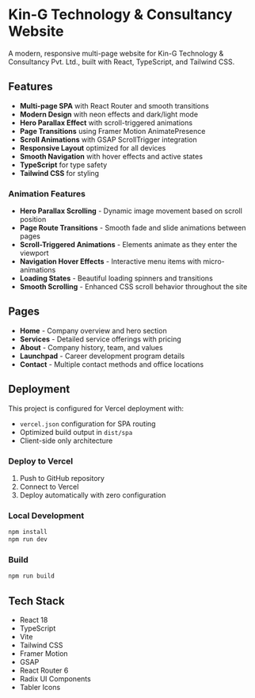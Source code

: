 # Kin-G Technology & Consultancy Website

A modern, responsive multi-page website for Kin-G Technology & Consultancy Pvt. Ltd., built with React, TypeScript, and Tailwind CSS.

## Features

- **Multi-page SPA** with React Router and smooth transitions
- **Modern Design** with neon effects and dark/light mode
- **Hero Parallax Effect** with scroll-triggered animations
- **Page Transitions** using Framer Motion AnimatePresence
- **Scroll Animations** with GSAP ScrollTrigger integration
- **Responsive Layout** optimized for all devices
- **Smooth Navigation** with hover effects and active states
- **TypeScript** for type safety
- **Tailwind CSS** for styling

### Animation Features

- **Hero Parallax Scrolling** - Dynamic image movement based on scroll position
- **Page Route Transitions** - Smooth fade and slide animations between pages
- **Scroll-Triggered Animations** - Elements animate as they enter the viewport
- **Navigation Hover Effects** - Interactive menu items with micro-animations
- **Loading States** - Beautiful loading spinners and transitions
- **Smooth Scrolling** - Enhanced CSS scroll behavior throughout the site

## Pages

- **Home** - Company overview and hero section
- **Services** - Detailed service offerings with pricing
- **About** - Company history, team, and values
- **Launchpad** - Career development program details
- **Contact** - Multiple contact methods and office locations

## Deployment

This project is configured for Vercel deployment with:

- `vercel.json` configuration for SPA routing
- Optimized build output in `dist/spa`
- Client-side only architecture

### Deploy to Vercel

1. Push to GitHub repository
2. Connect to Vercel
3. Deploy automatically with zero configuration

### Local Development

```bash
npm install
npm run dev
```

### Build

```bash
npm run build
```

## Tech Stack

- React 18
- TypeScript
- Vite
- Tailwind CSS
- Framer Motion
- GSAP
- React Router 6
- Radix UI Components
- Tabler Icons
